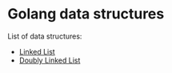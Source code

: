 # Golang data structures

List of data structures:

- [Linked List](https://github.com/zhikiri/data-structs/tree/master/linkedlist)
- [Doubly Linked List](https://github.com/zhikiri/data-structs/tree/master/doublylinkedlist)
